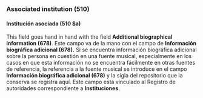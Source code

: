 ### Associated institution (510)

#### Institución asociada (510 $a)

This field goes hand in hand with the field **Additional biographical information (678)**. Este campo va de la mano con el campo de **Información biográfica adicional (678).** Si se encuentra información biográfica adicional sobre la persona en cuestión en una fuente musical, especialmente en los casos en que esta información no se encuentra fácilmente en otras fuentes de referencia, la referencia a la fuente musical se introduce en el campo **Información biográfica adicional (678)** y la sigla del repositorio que la conserva se registra aquí. Este campo está vinculado al Registro de autoridades correspondiente a  **Instituciones**.
